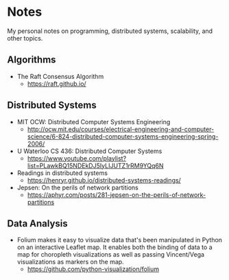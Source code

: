# Notes
My personal notes on programming, distributed systems, scalability, and other topics.

## Algorithms
 * The Raft Consensus Algorithm
   * https://raft.github.io/

## Distributed Systems
 * MIT OCW: Distributed Computer Systems Engineering
   * http://ocw.mit.edu/courses/electrical-engineering-and-computer-science/6-824-distributed-computer-systems-engineering-spring-2006/
 * U Waterloo CS 436: Distributed Computer Systems
   * https://www.youtube.com/playlist?list=PLawkBQ15NDEkDJ5IyLIJUTZ1rRM9YQq6N
 * Readings in distributed systems
   * https://henryr.github.io/distributed-systems-readings/
 * Jepsen: On the perils of network partitions
   * https://aphyr.com/posts/281-jepsen-on-the-perils-of-network-partitions
 
## Data Analysis

 * Folium makes it easy to visualize data that's been manipulated in Python on an interactive Leaflet map. It enables both the binding of    data to a map for choropleth visualizations as well as passing Vincent/Vega visualizations as markers on the map.
     * https://github.com/python-visualization/folium
